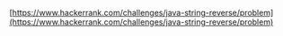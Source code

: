 [https://www.hackerrank.com/challenges/java-string-reverse/problem](https://www.hackerrank.com/challenges/java-string-reverse/problem)